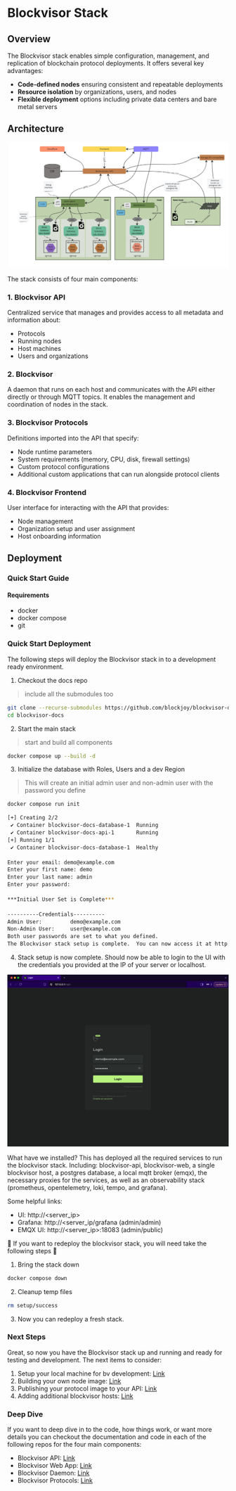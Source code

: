 # Blockvisor Stack

## Overview

The Blockvisor stack enables simple configuration, management, and replication of blockchain protocol deployments. It offers several key advantages:

- **Code-defined nodes** ensuring consistent and repeatable deployments
- **Resource isolation** by organizations, users, and nodes
- **Flexible deployment** options including private data centers and bare metal servers

## Architecture
![BV Architecture](https://github.com/blockjoy/blockvisor/blob/7cca38317c4b849b0634a0d42b843457c568036f/overview.jpg)

The stack consists of four main components:

### 1. Blockvisor API

Centralized service that manages and provides access to all metadata and information about:
- Protocols
- Running nodes
- Host machines
- Users and organizations

### 2. Blockvisor

A daemon that runs on each host and communicates with the API either directly or through MQTT topics. It enables the management and coordination of nodes in the stack.

### 3. Blockvisor Protocols

Definitions imported into the API that specify:
- Node runtime parameters
- System requirements (memory, CPU, disk, firewall settings)
- Custom protocol configurations
- Additional custom applications that can run alongside protocol clients

### 4. Blockvisor Frontend

User interface for interacting with the API that provides:
- Node management
- Organization setup and user assignment
- Host onboarding information

## Deployment

### Quick Start Guide
#### Requirements
- docker
- docker compose
- git

### Quick Start Deployment
The following steps will deploy the Blockvisor stack in to a development ready environment.

1. Checkout the docs repo
> include all the submodules too
```bash
git clone --recurse-submodules https://github.com/blockjoy/blockvisor-docs.git
cd blockvisor-docs
```
2. Start the main stack 
> start and build all components
```bash
docker compose up --build -d
```

3. Initialize the database with Roles, Users and a dev Region
> This will create an initial admin user and non-admin user with the password you define
```bash
docker compose run init
```
```bash
[+] Creating 2/2
 ✔ Container blockvisor-docs-database-1  Running                                                                                                                                                                                                                                                                               0.0s
 ✔ Container blockvisor-docs-api-1       Running                                                                                                                                                                                                                                                                               0.0s
[+] Running 1/1
 ✔ Container blockvisor-docs-database-1  Healthy                                                                                                                                                                                                                                                                               0.5s

Enter your email: demo@example.com
Enter your first name: demo
Enter your last name: admin
Enter your password:

***Initial User Set is Complete***

----------Credentials----------
Admin User: 		demo@example.com
Non-Admin User: 	user@example.com
Both user passwords are set to what you defined.
The Blockvisor stack setup is complete.  You can now access it at http://<server_ip>
```

4. Stack setup is now complete.  Should now be able to login to the UI with the credentials you provided at the IP of your server or localhost.

![Login Page](./images/login.png "Login Page")

What have we installed?  This has deployed all the required services to run the blockvisor stack.  Including: blockvisor-api, blockvisor-web, a single blockvisor host, a postgres database, a local mqtt broker (emqx), the necessary proxies for the services, as well as an observability stack (prometheus, opentelemetry, loki, tempo, and grafana).

Some helpful links:
- UI: http://<server_ip>
- Grafana: http://<server_ip/grafana (admin/admin)
- EMQX UI: http://<server_ip>:18083 (admin/public)


:rotating_light: If you want to redeploy the blockvisor stack, you will need take the following steps :rotating_light:
1. Bring the stack down
```bash
docker compose down
```
2. Cleanup temp files
```bash
rm setup/success
```
3. Now you can redeploy a fresh stack.

### Next Steps

Great, so now you have the Blockvisor stack up and running and ready for testing and development.  The next items to consider:
1. Setup your local machine for bv development: [Link](./docs/blockvisor/bv_dev.md)
2. Building your own node image: [Link](https://github.com/blockjoy/blockvisor-protocols/blob/main/docs/HOWTO.md)
3. Publishing your protocol image to your API: [Link](https://github.com/blockjoy/blockvisor-protocols/blob/main/docs/HOWTO.md#testing-and-deploying-protocols)
4. Adding additional blockvisor hosts: [Link](https://github.com/blockjoy/bv-host-setup)

### Deep Dive

If you want to deep dive in to the code, how things work, or want more details you can checkout the documentation and code in each of the following repos for the four main components:

- Blockvisor API: [Link](https://github.com/blockjoy/blockvisor-api)
- Blockvisor Web App: [Link](https://github.com/blockjoy/blockvisor-app-web)
- Blockvisor Daemon: [Link](https://github.com/blockjoy/blockvisor)
- Blockvisor Protocols: [Link](https://github.com/blockjoy/blockvisor-protocols)
